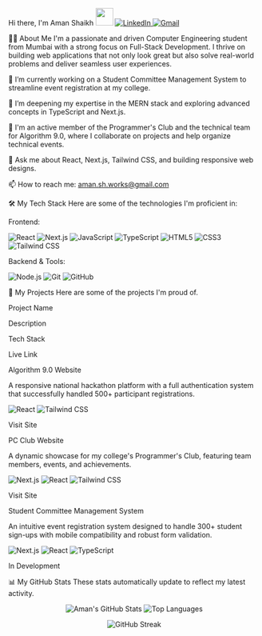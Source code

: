 Hi there, I'm Aman Shaikh <img src="https://www.google.com/search?q=https://media.giphy.com/media/hvRJCLFzcasrR4ia7z/giphy.gif" width="35px">
<a href="https://www.google.com/search?q=https://www.linkedin.com/in/amanshaikh04/" target="_blank">
<img src="https://www.google.com/search?q=https://img.shields.io/badge/LinkedIn-0077B5%3Fstyle%3Dfor-the-badge%26logo%3Dlinkedin%26logoColor%3Dwhite" alt="LinkedIn">
</a>
<a href="mailto:aman.sh.works@gmail.com">
<img src="https://img.shields.io/badge/Gmail-D14836?style=for-the-badge&logo=gmail&logoColor=white" alt="Gmail">
</a>

👨‍💻 About Me
I'm a passionate and driven Computer Engineering student from Mumbai with a strong focus on Full-Stack Development. I thrive on building web applications that not only look great but also solve real-world problems and deliver seamless user experiences.

🔭 I’m currently working on a Student Committee Management System to streamline event registration at my college.

🌱 I’m deepening my expertise in the MERN stack and exploring advanced concepts in TypeScript and Next.js.

🤝 I'm an active member of the Programmer's Club and the technical team for Algorithm 9.0, where I collaborate on projects and help organize technical events.

💬 Ask me about React, Next.js, Tailwind CSS, and building responsive web designs.

📫 How to reach me: aman.sh.works@gmail.com

🛠️ My Tech Stack
Here are some of the technologies I'm proficient in:

Frontend:

<p>
<img src="https://www.google.com/search?q=https://img.shields.io/badge/React-20232A%3Fstyle%3Dfor-the-badge%26logo%3Dreact%26logoColor%3D61DAFB" alt="React">
<img src="https://www.google.com/search?q=https://img.shields.io/badge/Next.js-000000%3Fstyle%3Dfor-the-badge%26logo%3Dnextdotjs%26logoColor%3Dwhite" alt="Next.js">
<img src="https://www.google.com/search?q=https://img.shields.io/badge/JavaScript-F7DF1E%3Fstyle%3Dfor-the-badge%26logo%3Djavascript%26logoColor%3Dblack" alt="JavaScript">
<img src="https://img.shields.io/badge/TypeScript-3178C6?style=for-the-badge&logo=typescript&logoColor=white" alt="TypeScript">
<img src="https://www.google.com/search?q=https://img.shields.io/badge/HTML5-E34F26%3Fstyle%3Dfor-the-badge%26logo%3Dhtml5%26logoColor%3Dwhite" alt="HTML5">
<img src="https://www.google.com/search?q=https://img.shields.io/badge/CSS3-1572B6%3Fstyle%3Dfor-the-badge%26logo%3Dcss3%26logoColor%3Dwhite" alt="CSS3">
<img src="https://www.google.com/search?q=https://img.shields.io/badge/Tailwind_CSS-38B2AC%3Fstyle%3Dfor-the-badge%26logo%3Dtailwind-css%26logoColor%3Dwhite" alt="Tailwind CSS">
</p>

Backend & Tools:

<p>
<img src="https://www.google.com/search?q=https://img.shields.io/badge/Node.js-339933%3Fstyle%3Dfor-the-badge%26logo%3Dnodedotjs%26logoColor%3Dwhite" alt="Node.js">
<img src="https://www.google.com/search?q=https://img.shields.io/badge/Git-F05032%3Fstyle%3Dfor-the-badge%26logo%3Dgit%26logoColor%3Dwhite" alt="Git">
<img src="https://www.google.com/search?q=https://img.shields.io/badge/GitHub-181717%3Fstyle%3Dfor-the-badge%26logo%3Dgithub%26logoColor%3Dwhite" alt="GitHub">
</p>

🚀 My Projects
Here are some of the projects I'm proud of.

Project Name

Description

Tech Stack

Live Link

Algorithm 9.0 Website

A responsive national hackathon platform with a full authentication system that successfully handled 500+ participant registrations.

<img src="https://www.google.com/search?q=https://img.shields.io/badge/React-20232A%3Fstyle%3Dflat%26logo%3Dreact%26logoColor%3D61DAFB" alt="React"> <img src="https://www.google.com/search?q=https://img.shields.io/badge/Tailwind_CSS-38B2AC%3Fstyle%3Dflat%26logo%3Dtailwind-css%26logoColor%3Dwhite" alt="Tailwind CSS">

Visit Site

PC Club Website

A dynamic showcase for my college's Programmer's Club, featuring team members, events, and achievements.

<img src="https://www.google.com/search?q=https://img.shields.io/badge/Next.js-000000%3Fstyle%3Dflat%26logo%3Dnextdotjs%26logoColor%3Dwhite" alt="Next.js"> <img src="https://www.google.com/search?q=https://img.shields.io/badge/React-20232A%3Fstyle%3Dflat%26logo%3Dreact%26logoColor%3D61DAFB" alt="React"> <img src="https://www.google.com/search?q=https://img.shields.io/badge/Tailwind_CSS-38B2AC%3Fstyle%3Dflat%26logo%3Dtailwind-css%26logoColor%3Dwhite" alt="Tailwind CSS">

Visit Site

Student Committee Management System

An intuitive event registration system designed to handle 300+ student sign-ups with mobile compatibility and robust form validation.

<img src="https://www.google.com/search?q=https://img.shields.io/badge/Next.js-000000%3Fstyle%3Dflat%26logo%3Dnextdotjs%26logoColor%3Dwhite" alt="Next.js"> <img src="https://www.google.com/search?q=https://img.shields.io/badge/React-20232A%3Fstyle%3Dflat%26logo%3Dreact%26logoColor%3D61DAFB" alt="React"> <img src="https://www.google.com/search?q=https://img.shields.io/badge/TypeScript-3178C6%3Fstyle%3Dflat%26logo%3Dtypescript%26logoColor%3Dwhite" alt="TypeScript">

In Development

📊 My GitHub Stats
These stats automatically update to reflect my latest activity.

<p align="center">
<img src="https://www.google.com/search?q=https://github-readme-stats.vercel.app/api%3Fusername%3DAmanShaikh-04%26show_icons%3Dtrue%26theme%3Dtokyonight%26hide_border%3Dtrue%26count_private%3Dtrue" alt="Aman's GitHub Stats" />
<img src="https://www.google.com/search?q=https://github-readme-stats.vercel.app/api/top-langs/%3Fusername%3DAmanShaikh-04%26layout%3Dcompact%26theme%3Dtokyonight%26hide_border%3Dtrue%26count_private%3Dtrue" alt="Top Languages" />
</p>

<p align="center">
<img src="https://www.google.com/search?q=https://github-readme-streak-stats.herokuapp.com/%3Fuser%3DAmanShaikh-04%26theme%3Dtokyonight%26hide_border%3Dtrue" alt="GitHub Streak" />
</p>
